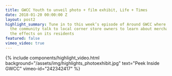 ```yaml
---
title: GWCC Youth to unveil photo + film exhibit, Life + Times
date: 2018-01-20 00:00:00 Z
layout: post2
highlight_summary: Tune in to this week’s episode of Around GWCC where the youth in
  the community talk to local corner store owners to learn about merchandising and
  the effects on its residents
featured: false
vimeo_video: true
---
```


{% include components/highlight_video.html
    background="/assets/img/highlights_photoexhibit.jpg"
    text="Peek Inside GWCC"
    vimeo-id="242342417"
%}
